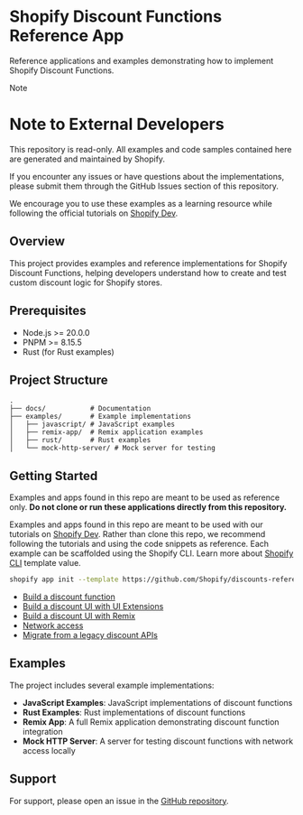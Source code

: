 # Shopify Discount Functions Reference App

Reference applications and examples demonstrating how to implement Shopify Discount Functions.

> [!NOTE]
>
> # Note to External Developers
>
> This repository is read-only. All examples and code samples contained here are generated and maintained by Shopify.
>
> If you encounter any issues or have questions about the implementations, please submit them through the GitHub Issues section of this repository.
>
> We encourage you to use these examples as a learning resource while following the official tutorials on [Shopify Dev](https://shopify.dev/docs/apps/build/discounts).

## Overview

This project provides examples and reference implementations for Shopify Discount Functions, helping developers understand how to create and test custom discount logic for Shopify stores.

## Prerequisites

- Node.js >= 20.0.0
- PNPM >= 8.15.5
- Rust (for Rust examples)

## Project Structure

```
.
├── docs/           # Documentation
├── examples/       # Example implementations
│   ├── javascript/ # JavaScript examples
│   ├── remix-app/  # Remix application examples
│   ├── rust/       # Rust examples
│   └── mock-http-server/ # Mock server for testing
```

## Getting Started

Examples and apps found in this repo are meant to be used as reference only. **Do not clone or run these applications directly from this repository.**


Examples and apps found in this repo are meant to be used with our tutorials on [Shopify Dev](https://shopify.dev/docs/apps/build/discounts). Rather than clone this repo, we recommend following the tutorials and using the code snippets as reference. Each example can be scaffolded using the Shopify CLI. Learn more about [Shopify CLI](https://shopify.dev/docs/api/shopify-cli/app/app-init#flags-propertydetail-templatevalue) template value.

```bash
shopify app init --template https://github.com/Shopify/discounts-reference-app/remix-app#[main]
```

- [Build a discount function](https://shopify.dev/docs/apps/build/discounts/build-discount-function)
- [Build a discount UI with UI Extensions](https://shopify.dev/docs/apps/build/discounts/build-ui-extension)
- [Build a discount UI with Remix](https://shopify.dev/docs/apps/build/discounts/build-ui-with-remix)
- [Network access](https://shopify.dev/docs/apps/build/discounts/network-access)
- [Migrate from a legacy discount APIs](https://shopify.dev/docs/apps/build/discounts/migrate-discount-api)

## Examples

The project includes several example implementations:

- **JavaScript Examples**: JavaScript implementations of discount functions
- **Rust Examples**: Rust implementations of discount functions
- **Remix App**: A full Remix application demonstrating discount function integration
- **Mock HTTP Server**: A server for testing discount functions with network access locally

## Support

For support, please open an issue in the [GitHub repository](https://github.com/Shopify/discounts-reference-app/issues).
